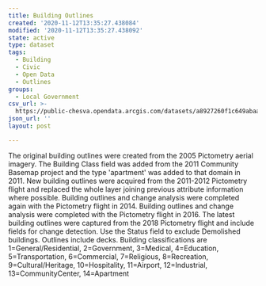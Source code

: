 ```yaml
---
title: Building Outlines
created: '2020-11-12T13:35:27.438084'
modified: '2020-11-12T13:35:27.438092'
state: active
type: dataset
tags:
  - Building
  - Civic
  - Open Data
  - Outlines
groups:
  - Local Government
csv_url: >-
  https://public-chesva.opendata.arcgis.com/datasets/a8927260f1c649abaabc306dcea6129c_9.csv?outSR=%7B%22latestWkid%22%3A2284%2C%22wkid%22%3A102747%7D
json_url: ''
layout: post

---
```

<p>The original building outlines were created from the 2005 Pictometry aerial imagery. The Building Class field was added from the 2011 Community Basemap project and the type 'apartment' was added to that domain in 2011. New building outlines were acquired from the 2011-2012 Pictometry flight and replaced the whole layer joining previous attribute information where possible. Building outlines and change analysis were completed again with the Pictometry flight in 2014. Building outlines and change analysis were completed with the Pictometry flight in 2016. The latest building outlines were captured from the 2018 Pictometry flight and include fields for change detection. Use the Status field to exclude Demolished buildings. Outlines include decks. <span>Building classifications are </span><span>1=General/Residential, 2=Government, 3=Medical, 4=Education, 5=Transportation, 6=Commercial, 7=Religious, 8=Recreation, 9=Cultural/Heritage, 10=Hospitality, 11=Airport, 12=Industrial, 13=CommunityCenter, 14=Apartment</span></p>
